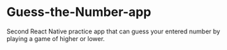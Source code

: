 # Guess-the-Number-app
Second React Native practice app that can guess your entered number by playing a game of higher or lower.
